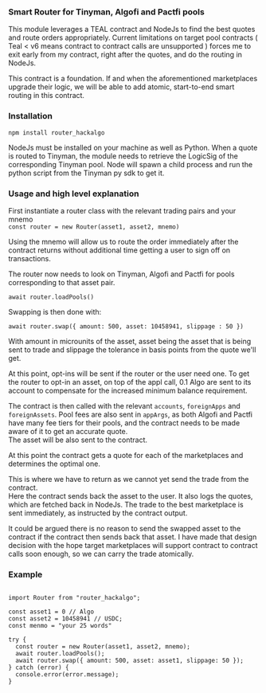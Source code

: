 ### Smart Router for Tinyman, Algofi and Pactfi pools

This module leverages a TEAL contract and NodeJs to find the best quotes and route orders appropriately.
Current limitations on target pool contracts ( Teal < v6 means contract to contract calls are unsupported ) forces me to exit early from my contract, right after the quotes, and do the routing in NodeJs.

This contract is a foundation. If and when the aforementioned marketplaces upgrade their logic, we will be able to add atomic, start-to-end smart routing in this contract.

### Installation

`npm install router_hackalgo`

NodeJs must be installed on your machine as well as Python. When a quote is routed to Tinyman, the module needs to retrieve the LogicSig of the corresponding Tinyman pool. Node will spawn a child process and run the python script from the Tinyman py sdk to get it.

### Usage and high level explanation

First instantiate a router class with the relevant trading pairs and your mnemo  
`const router = new Router(asset1, asset2, mnemo)`

Using the mnemo will allow us to route the order immediately after the contract returns without additional time getting a user to sign off on transactions.

The router now needs to look on Tinyman, Algofi and Pactfi for pools corresponding to that asset pair.

`await router.loadPools()`

Swapping is then done with:

`await router.swap({ amount: 500, asset: 10458941, slippage : 50 })`

With amount in microunits of the asset, asset being the asset that is being sent to trade and slippage the tolerance in basis points from the quote we'll get.

At this point, opt-ins will be sent if the router or the user need one. To get the router to opt-in an asset, on top of the appl call, 0.1 Algo are sent to its account to compensate for the increased minimum balance requirement.

The contract is then called with the relevant `accounts`, `foreignApps` and `foreignAssets`. Pool fees are also sent in `appArgs`, as both Algofi and Pactfi have many fee tiers for their pools, and the contract needs to be made aware of it to get an accurate quote.  
The asset will be also sent to the contract.

At this point the contract gets a quote for each of the marketplaces and determines the optimal one.

This is where we have to return as we cannot yet send the trade from the contract.  
Here the contract sends back the asset to the user. It also logs the quotes, which are fetched back in NodeJs. The trade to the best marketplace is sent immediately, as instructed by the contract output.

It could be argued there is no reason to send the swapped asset to the contract if the contract then sends back that asset. I have made that design decision with the hope target marketplaces will support contract to contract calls soon enough, so we can carry the trade atomically.

### Example

```

import Router from "router_hackalgo";

const asset1 = 0 // Algo
const asset2 = 10458941 // USDC;
const menmo = "your 25 words"

try {
  const router = new Router(asset1, asset2, mnemo);
  await router.loadPools();
  await router.swap({ amount: 500, asset: asset1, slippage: 50 });
} catch (error) {
  console.error(error.message);
}

```
